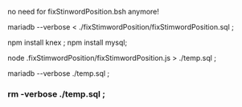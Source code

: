 no need for fixStinwordPosition.bsh anymore!

mariadb --verbose < ./fixStimwordPosition/fixStimwordPosition.sql ;

npm install knex ; npm install mysql;

node .fixStimwordPosition/fixStimwordPosition.js > ./temp.sql ;

mariadb --verbose ./temp.sql ;

###   rm -verbose ./temp.sql ;
